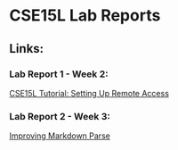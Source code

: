 # CSE15L Lab Reports

## Links:
### Lab Report 1 - Week 2:
[CSE15L Tutorial: Setting Up Remote Access
](https://cbaeucsd.github.io/CSE15L-Lab-Reports/lab-report-1-week-2.html)
### Lab Report 2 - Week 3:
[Improving Markdown Parse
](https://cbaeucsd.github.io/CSE15L-Lab-Reports/lab-report-2-week-4.html)
